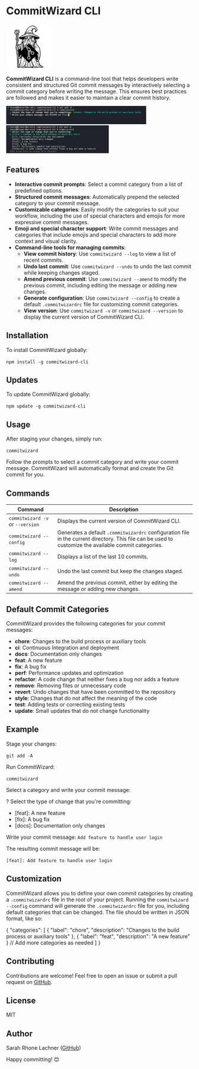 # CommitWizard CLI

<img src="./assets/commitwizard-logo-vector.png" alt="CommitWizard Logo, wizard image with git and npm logos" width="24%"/>

**CommitWizard CLI** is a command-line tool that helps developers write consistent and structured Git commit messages by interactively selecting a commit category before writing the message. This ensures best practices are followed and makes it easier to maintain a clear commit history.

<img src="./assets/commitwizard-prompt.png" alt="CommitWizard Prompt" width="75%"/>

<img src="./assets/commitwizard-category-selection.png" alt="CommitWizard Category Selection" width="55%"/>

## Features

- **Interactive commit prompts**: Select a commit category from a list of predefined options.
- **Structured commit messages**: Automatically prepend the selected category to your commit message.
- **Customizable categories**: Easily modify the categories to suit your workflow, including the use of special characters and emojis for more expressive commit messages.
- **Emoji and special character support**: Write commit messages and categories that include emojis and special characters to add more context and visual clarity.
- **Command-line tools for managing commits**:
  - **View commit history**: Use `commitwizard --log` to view a list of recent commits.
  - **Undo last commit**: Use `commitwizard --undo` to undo the last commit while keeping changes staged.
  - **Amend previous commit**: Use `commitwizard --amend` to modify the previous commit, including editing the message or adding new changes.
  - **Generate configuration**: Use `commitwizard --config` to create a default `.commitwizardrc` file for customizing commit categories.
  - **View version**: Use `commitwizard -v` or `commitwizard --version` to display the current version of CommitWizard CLI.


## Installation

To install CommitWizard globally:

`npm install -g commitwizard-cli`

## Updates

To update CommitWizard globally:

`npm update -g commitwizard-cli`

## Usage

After staging your changes, simply run:

`commitwizard`

Follow the prompts to select a commit category and write your commit message. CommitWizard will automatically format and create the Git commit for you.

## Commands

| Command                          | Description                                                                                                      |
|----------------------------------|------------------------------------------------------------------------------------------------------------------|
| `commitwizard -v` or `--version` | Displays the current version of CommitWizard CLI.                                                               |
| `commitwizard --config`          | Generates a default `.commitwizardrc` configuration file in the current directory. This file can be used to customize the available commit categories. |
| `commitwizard --log`             | Displays a list of the last 10 commits.                                                                          |
| `commitwizard --undo`            | Undo the last commit but keep the changes staged.                                                                |
| `commitwizard --amend`           | Amend the previous commit, either by editing the message or adding new changes.                                  |




## Default Commit Categories

CommitWizard provides the following categories for your commit messages:

* **chore**: Changes to the build process or auxiliary tools
* **ci**: Continuous Integration and deployment
* **docs**: Documentation only changes
* **feat**: A new feature
* **fix**: A bug fix
* **perf**: Performance updates and optimization
* **refactor**: A code change that neither fixes a bug nor adds a feature
* **remove**: Removing files or unnecessary code
* **revert**: Undo changes that have been committed to the repository
* **style**: Changes that do not affect the meaning of the code
* **test**: Adding tests or correcting existing tests
* **update**: Small updates that do not change functionality

## Example

Stage your changes:

`git add -A`

Run CommitWizard:

`commitwizard`

Select a category and write your commit message:

? Select the type of change that you're committing:

* [feat]: A new feature
* [fix]: A bug fix
* [docs]: Documentation only changes

Write your commit message: `Add feature to handle user login`

The resulting commit message will be:

`[feat]: Add feature to handle user login`

## Customization

CommitWizard allows you to define your own commit categories by creating a `.commitwizardrc` file in the root of your project. 
Running the `commitwizard --config` command will generate the `.commitwizardrc` file for you, including default categories that can be changed.
The file should be written in JSON format, like so:

{
  "categories": [
    { "label": "chore", "description": "Changes to the build process or auxiliary tools" },
    { "label": "feat", "description": "A new feature" }
    // Add more categories as needed
  ]
}

## Contributing

Contributions are welcome! Feel free to open an issue or submit a pull request on [GitHub](https://github.com/RhoneLachner).

## License

MIT

## Author

Sarah Rhone Lachner ([GitHub](https://github.com/RhoneLachner))

Happy committing! 😊
